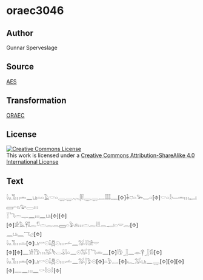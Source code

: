 # oraec3046

## Author

Gunnar Sperveslage

## Source

[AES](https://github.com/simondschweitzer/aes)

## Transformation

[ORAEC](https://oraec.github.io/)

## License

<a rel="license" href="http://creativecommons.org/licenses/by-sa/4.0/"><img alt="Creative Commons License" style="border-width:0" src="https://i.creativecommons.org/l/by-sa/4.0/88x31.png" /></a><br />This work is licensed under a <a rel="license" href="http://creativecommons.org/licenses/by-sa/4.0/">Creative Commons Attribution-ShareAlike 4.0 International License</a>

## Text

𓇋𓏭𓀢𓏥𓏛𓈖𓂓𓏤𓏏𓏏𓄿𓎟𓏏𓇾𓇾𓈅𓈅𓋴𓌉𓇾𓇾𓐛𓄤𓄤𓄤𓊃[⯑]𓇓𓈞𓏏𓅨𓂋𓏏[⯑]𓎟𓏏𓎛𓄑𓏛𓏥𓂝𓈙𓏏𓏭𓅰𓈀𓏥<br>
𓇅𓆓𓏛𓊃𓈖𓏥𓈖𓂓𓏤[⯑][⯑][⯑]𓀀𓅓𓋹𓄤𓐛𓎸𓏛𓐛𓂋𓈙𓏏𓅱𓂉𓏥𓏛𓐛𓎛𓎛𓂋𓂣𓏏𓎟𓐛[⯑]<br>
𓈖𓂓𓏤𓈖𓄓𓊒[⯑]<br>
𓇋𓏭𓀢𓏥𓏛[⯑]𓂓𓏤𓎡𓇳𓄤𓆣𓇳𓏥𓌡𓈖𓅮𓇋𓇋𓀀𓎟<br>
[⯑][⯑]𓈖𓀀𓎿𓅱𓏥𓅮𓌸𓂋𓏇𓇋𓏏𓈖𓇳𓅮𓇅𓆓𓏛𓈖[⯑]𓇋𓅱𓃀𓈖𓁹𓋁𓃀𓀁[⯑]<br>
𓇋𓏭𓀢𓏥𓏛[⯑]𓂓𓏤𓎡𓇳𓄤𓆣𓇳𓏥𓌡𓈖𓅮𓆄𓅱𓇳[⯑]𓏏𓅱𓐛[⯑]𓆑𓅮𓂓𓏤𓈖𓇾[⯑][⯑][⯑][⯑]𓊃𓈖𓏥𓈖𓎡𓎛𓇳𓎛[⯑]<br>
